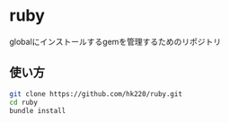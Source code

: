 # ruby

globalにインストールするgemを管理するためのリポジトリ

## 使い方

```bash
git clone https://github.com/hk220/ruby.git
cd ruby
bundle install
```
